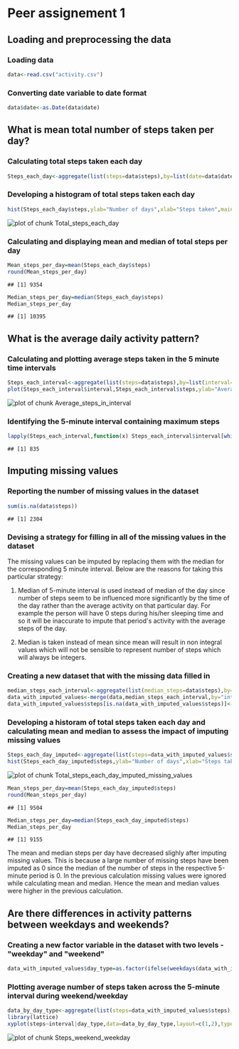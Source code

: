 Peer assignement 1
========================================================

## Loading and preprocessing the data

### Loading data

```r
data<-read.csv("activity.csv")
```

### Converting date variable to date format

```r
data$date<-as.Date(data$date)
```

## What is mean total number of steps taken per day?

### Calculating total steps taken each day

```r
Steps_each_day<-aggregate(list(steps=data$steps),by=list(date=data$date),sum,na.rm=T)
```

### Developing a histogram of total steps taken each day

```r
hist(Steps_each_day$steps,ylab="Number of days",xlab="Steps taken",main="Distribution of steps taken each day",breaks=10)
```

![plot of chunk Total_steps_each_day](figure/Total_steps_each_day-1.png) 

### Calculating and displaying mean and median of total steps per day

```r
Mean_steps_per_day=mean(Steps_each_day$steps)
round(Mean_steps_per_day)
```

```
## [1] 9354
```

```r
Median_steps_per_day=median(Steps_each_day$steps)
Median_steps_per_day
```

```
## [1] 10395
```

## What is the average daily activity pattern?

### Calculating and plotting average steps taken in the 5 minute time intervals

```r
Steps_each_interval<-aggregate(list(steps=data$steps),by=list(interval=data$interval),mean,na.rm=T)
plot(Steps_each_interval$interval,Steps_each_interval$steps,ylab="Average steps",xlab="Interval",type='l',xaxp=c(0,2000,20),cex.axis=0.70)
```

![plot of chunk Average_steps_in_interval](figure/Average_steps_in_interval-1.png) 

### Identifying the 5-minute interval containing maximum steps

```r
lapply(Steps_each_interval,function(x) Steps_each_interval$interval[which(Steps_each_interval$steps==max(Steps_each_interval$steps))])$interval
```

```
## [1] 835
```

## Imputing missing values

### Reporting the number of missing values in the dataset

```r
sum(is.na(data$steps))
```

```
## [1] 2304
```

### Devising a strategy for filling in all of the missing values in the dataset

The missing values can be imputed by replacing them with the median for the corresponding 5 minute interval. Below are the reasons for taking this particular strategy:

1) Median of 5-minute interval is used instead of median of the day since number of steps seem to be influenced more significantly by the time of the day rather than the average activity on that particular day. For example the person will have 0 steps during his/her sleeping time and so it will be inaccurate to impute that period's activity with the average steps of the day.

2) Median is taken instead of mean since mean will result in non integral values which will not be sensible to represent number of steps which will always be integers.

### Creating a new dataset that with the missing data filled in

```r
median_steps_each_interval<-aggregate(list(median_steps=data$steps),by=list(interval=data$interval),median,na.rm=T)
data_with_imputed_values<-merge(data,median_steps_each_interval,by="interval")
data_with_imputed_values$steps[is.na(data_with_imputed_values$steps)]<-data_with_imputed_values$median_steps[is.na(data_with_imputed_values$steps)]
```

### Developing a historam of total steps taken each day and calculating mean and median to assess the impact of imputing missing values

```r
Steps_each_day_imputed<-aggregate(list(steps=data_with_imputed_values$steps),by=list(data_with_imputed_values=data$date),sum,na.rm=T)
hist(Steps_each_day_imputed$steps,ylab="Number of days",xlab="Steps taken",main="Distribution of steps taken each day",breaks=10)
```

![plot of chunk Total_steps_each_day_imputed_missing_values](figure/Total_steps_each_day_imputed_missing_values-1.png) 

```r
Mean_steps_per_day=mean(Steps_each_day_imputed$steps)
round(Mean_steps_per_day)
```

```
## [1] 9504
```

```r
Median_steps_per_day=median(Steps_each_day_imputed$steps)
Median_steps_per_day
```

```
## [1] 9155
```

The mean and median steps per day have decreased slighly after imputing missing values. This is because a large number of missing steps have been imputed as 0 since the median of the number of steps in the respective 5-minute period is 0. In the previous calculation missing values were ignored while calculating mean and median. Hence the mean and median values were higher in the previous calculation.

## Are there differences in activity patterns between weekdays and weekends?

### Creating a new factor variable in the dataset with two levels - "weekday" and "weekend"

```r
data_with_imputed_values$day_type=as.factor(ifelse(weekdays(data_with_imputed_values$date) %in% c("Satruday","Sunday"),"Weekend","Weekday"))
```

### Plotting average number of steps taken across the 5-minute interval during weekend/weekday

```r
data_by_day_type<-aggregate(list(steps=data_with_imputed_values$steps),by=list(interval=data_with_imputed_values$interval,day_type=data_with_imputed_values$day_type),mean)
library(lattice)
xyplot(steps~interval|day_type,data=data_by_day_type,layout=c(1,2),type='b',xlab="Interval",ylab="Number of steps")
```

![plot of chunk Steps_weekend_weekday](figure/Steps_weekend_weekday-1.png) 



